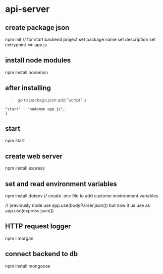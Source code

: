 # api-server

## create package json

npm init // for start backend project
set package name
set description
set entrypoint ==> app.js

## install node modules

npm install nodemon

## after installing

> go to package.json
> add "script" :{

    "start" : "nodemon app.js",
    }

## start

npm start

## create web server

npm install express

## set and read environment variables

npm install dotenv
// create .env file to add custome environment variables

// previously node use app.use(bodyParser.json()) but
now it us use as app.use(express.json())

## HTTP request logger

npm i morgan

## connect backend to db

npm install mongoose
